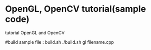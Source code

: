 # OpenGL, OpenCV tutorial(sample code)
tutorial OpenGL and OpenCV

#build sample
file : build.sh
./build.sh gl filename.cpp

